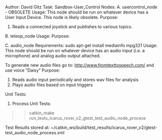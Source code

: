 Author: David Gitz
Task: Sandbox-User_Control
Nodes:
A. usercontrol_node - OBSOLETE
Usage: This node should be run on whatever device has a User Input Device.  This node is likely obsolete.
Purpose:
1. Reads a connected joystick and publishes to various topics.

B. teleop_node
Usage:
Purpose:

C. audio_node
Requirements:
	sudo apt-get install mediainfo mpg321
Usage: This node should be run on whatever device has an audio input (i.e. a microphone) and analog audio output attached.

To generate new audio files go to: http://www.fromtexttospeech.com/ and use voice "Daisy"
Purpose:
1. Reads audio input periodically and stores wav files for analysis
2. Plays audio files based on input triggers

Unit Tests:
1.  Process Unit Tests:
  >>catkin_make run_tests_icarus_rover_v2_gtest_test_audio_node_process

Test Results stored at:  ~/catkin_ws/build/test_results/icarus_rover_v2/gtest-test_audio_node_process.xml
